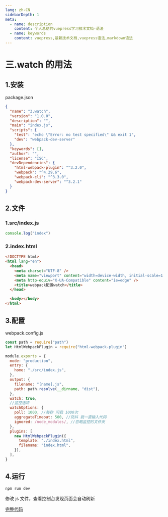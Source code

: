 ```yaml
---
lang: zh-CN
sidebarDepth: 1
meta:
  - name: description
    content: 个人总结的vuepress学习技术文档-语法
  - name: keywords
    content: vuepress,最新技术文档,vuepress语法,markdown语法
---
```


# 三.watch 的用法

## 1.安装

package.json

```json
{
  "name": "3.watch",
  "version": "1.0.0",
  "description": "",
  "main": "index.js",
  "scripts": {
    "test": "echo \"Error: no test specified\" && exit 1",
    "dev": "webpack-dev-server"
  },
  "keywords": [],
  "author": "",
  "license": "ISC",
  "devDependencies": {
    "html-webpack-plugin": "^3.2.0",
    "webpack": "^4.29.6",
    "webpack-cli": "^3.3.0",
    "webpack-dev-server": "^3.2.1"
  }
}
```

## 2.文件

### 1.src/index.js

```js
console.log("index")
```

### 2.index.html

```html
<!DOCTYPE html>
<html lang="en">
  <head>
    <meta charset="UTF-8" />
    <meta name="viewport" content="width=device-width, initial-scale=1.0" />
    <meta http-equiv="X-UA-Compatible" content="ie=edge" />
    <title>webpack配置watch</title>
  </head>

  <body></body>
</html>
```

## 3.配置

webpack.config.js

```js
const path = require("path")
let HtmlWebpackPlugin = require("html-webpack-plugin")

module.exports = {
  mode: "production",
  entry: {
    home: "./src/index.js",
  },
  output: {
    filename: "[name].js",
    path: path.resolve(__dirname, "dist"),
  },
  watch: true,
  //监控选项
  watchOptions: {
    poll: 1000, //每秒 问我 1000次
    aggregateTimeout: 500, //防抖 我一直输入代码
    ignored: /node_modules/, //忽略监控的文件夹
  },
  plugins: [
    new HtmlWebpackPlugin({
      template: "./index.html",
      filename: "index.html",
    }),
  ],
}
```

## 4.运行

```bash
npm run dev
```

修改 js 文件，查看控制台发现页面会自动刷新

[完整代码](https://github.com/zhoubichuan/frontend-note/blob/master/3.dev/3.scaffolding/1.webpack/2.config/3.watch/)
